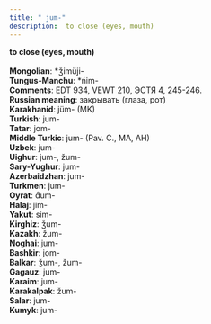```yaml
---
title: " jum-"
description:  to close (eyes, mouth)
---
```

<p data-pagefind-weight="0.5">
<strong> to close (eyes, mouth)</strong><br><br>
<strong>Mongolian</strong>:  *ǯimüji-<br>
<strong>Tungus-Manchu</strong>:  *ńim-<br>
<strong>Comments</strong>:  EDT 934, VEWT 210, ЭСТЯ 4, 245-246.<br>
<strong>Russian meaning</strong>:  закрывать (глаза, рот)<br>
<strong>Karakhanid</strong>:  jüm- (MK)<br>
<strong>Turkish</strong>:  jum-<br>
<strong>Tatar</strong>:  jom-<br>
<strong>Middle Turkic</strong>:  jum- (Pav. C., MA, AH)<br>
<strong>Uzbek</strong>:  jum-<br>
<strong>Uighur</strong>:  jum-, žum-<br>
<strong>Sary-Yughur</strong>:  jum-<br>
<strong>Azerbaidzhan</strong>:  jum-<br>
<strong>Turkmen</strong>:  jum-<br>
<strong>Oyrat</strong>:  d́um-<br>
<strong>Halaj</strong>:  jim-<br>
<strong>Yakut</strong>:  sim-<br>
<strong>Kirghiz</strong>:  ǯum-<br>
<strong>Kazakh</strong>:  žum-<br>
<strong>Noghai</strong>:  jum-<br>
<strong>Bashkir</strong>:  jom-<br>
<strong>Balkar</strong>:  ǯum-, žum-<br>
<strong>Gagauz</strong>:  jum-<br>
<strong>Karaim</strong>:  jum-<br>
<strong>Karakalpak</strong>:  žum-<br>
<strong>Salar</strong>:  jum-<br>
<strong>Kumyk</strong>:  jum-<br>

</p>
